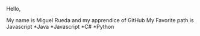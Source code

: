  Hello,

My name is Miguel Rueda and my apprendice of GitHub
My Favorite path is Javascript
*Java
*Javascript
*C#
*Python
